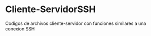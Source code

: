 # Cliente-ServidorSSH
Codigos de archivos cliente-servidor con funciones similares a una conexion SSH
